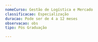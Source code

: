 ```yaml
---
nomeCurso: Gestão de Logística e Mercado
classificacao: Especialização
duracao: Pode ser de 4 a 12 meses
observacao: obs
tipo: Pós Graduação

---
```



